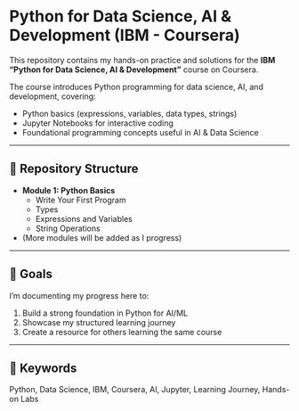 # Python for Data Science, AI & Development (IBM - Coursera)

This repository contains my hands-on practice and solutions for the **IBM “Python for Data Science, AI & Development”** course on Coursera.  

The course introduces Python programming for data science, AI, and development, covering:
- Python basics (expressions, variables, data types, strings)
- Jupyter Notebooks for interactive coding
- Foundational programming concepts useful in AI & Data Science

---

## 📂 Repository Structure
- **Module 1: Python Basics**
  - Write Your First Program
  - Types
  - Expressions and Variables
  - String Operations
- (More modules will be added as I progress)

---

## 🚀 Goals
I’m documenting my progress here to:
1. Build a strong foundation in Python for AI/ML
2. Showcase my structured learning journey
3. Create a resource for others learning the same course

---

## 📌 Keywords
Python, Data Science, IBM, Coursera, AI, Jupyter, Learning Journey, Hands-on Labs
